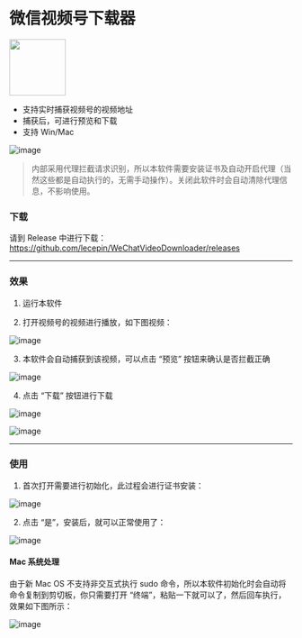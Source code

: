 # 微信视频号下载器


<img src="https://user-images.githubusercontent.com/11046969/169296046-513b5e3a-a688-4342-9759-eb131ef7e42f.png" width="100" />

- 支持实时捕获视频号的视频地址
- 捕获后，可进行预览和下载
- 支持 Win/Mac


![image](https://user-images.githubusercontent.com/11046969/169697609-6d605b70-0a67-445b-bff0-1b8e193f71d8.png)

> 内部采用代理拦截请求识别，所以本软件需要安装证书及自动开启代理（当然这些都是自动执行的，无需手动操作）。关闭此软件时会自动清除代理信息，不影响使用。


### 下载

请到 Release 中进行下载：https://github.com/lecepin/WeChatVideoDownloader/releases

---

### 效果

1. 运行本软件
 
2. 打开视频号的视频进行播放，如下图视频：

![image](https://user-images.githubusercontent.com/11046969/169697581-6851f4d1-376b-42c5-825b-8e8101261027.png)

3. 本软件会自动捕获到该视频，可以点击 “预览” 按钮来确认是否拦截正确

![image](https://user-images.githubusercontent.com/11046969/169697351-f56c44bf-2d24-4698-b165-9113e4e58e93.png)

4. 点击 “下载” 按钮进行下载

![image](https://user-images.githubusercontent.com/11046969/169697416-5b7e4631-5d54-4c0b-80ab-91fdecf1a8da.png)

![image](https://user-images.githubusercontent.com/11046969/169698058-5d9f213e-91c7-4f77-872e-db3d983d1a97.png)


---
### 使用

1. 首次打开需要进行初始化，此过程会进行证书安装：

![image](https://user-images.githubusercontent.com/11046969/169697866-871a4371-6645-4e97-a449-a8516cb5d9fa.png)

2. 点击 “是”，安装后，就可以正常使用了：

![image](https://user-images.githubusercontent.com/11046969/169697994-31ae9ca7-84ed-4cff-970f-af02db9557d7.png)

#### Mac 系统处理

由于新 Mac OS 不支持非交互式执行 sudo 命令，所以本软件初始化时会自动将命令复制到剪切板，你只需要打开 “终端”，粘贴一下就可以了，然后回车执行，效果如下图所示：

![image](https://user-images.githubusercontent.com/11046969/169699030-ff03199e-a977-4d28-9311-8fc7f5773bed.png)

